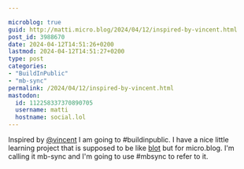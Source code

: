 ```yaml
---

microblog: true
guid: http://matti.micro.blog/2024/04/12/inspired-by-vincent.html
post_id: 3988670
date: 2024-04-12T14:51:26+0200
lastmod: 2024-04-12T14:51:27+0200
type: post
categories:
- "BuildInPublic"
- "mb-sync"
permalink: /2024/04/12/inspired-by-vincent.html
mastodon:
  id: 112258337370890705
  username: matti
  hostname: social.lol
---
```

Inspired by [@vincent](https://micro.blog/vincent) I am going to #buildinpublic. I have a nice little learning project that is supposed to be like [blot](https://blot.im) but for micro.blog. I'm calling it mb-sync and I'm going to use #mbsync to refer to it.
